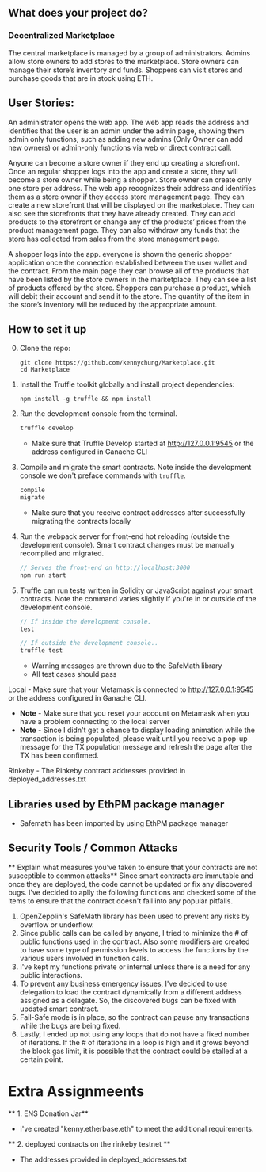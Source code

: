 ## What does your project do?
### Decentralized Marketplace

The central marketplace is managed by a group of administrators. Admins allow store owners to add stores to the marketplace. Store owners can manage their store’s inventory and funds. Shoppers can visit stores and purchase goods that are in stock using ETH. 
 
## User Stories:
An administrator opens the web app. The web app reads the address and identifies that the user is an admin under the admin page, showing them admin only functions, such as adding new admins (Only Owner can add new owners) or admin-only functions via web or direct contract call.
 
Anyone can become a store owner if they end up creating a storefront. Once an regular shopper logs into the app and create a store, they will become a store owner while being a shopper. Store owner can create only one store per address. The web app recognizes their address and identifies them as a store owner if they access store management page. They can create a new storefront that will be displayed on the marketplace. They can also see the storefronts that they have already created. They can add products to the storefront or change any of the products’ prices from the product management page. They can also withdraw any funds that the store has collected from sales from the store management page. 
 
A shopper logs into the app. everyone is shown the generic shopper application once the connection established between the user wallet and the contract. From the main page they can browse all of the products that have been listed by the store owners in the marketplace. They can see a list of products offered by the store. Shoppers can purchase a product, which will debit their account and send it to the store. The quantity of the item in the store’s inventory will be reduced by the appropriate amount.

## How to set it up
0. Clone the repo:

    ```shell
    git clone https://github.com/kennychung/Marketplace.git
    cd Marketplace
    ```
    
1. Install the Truffle toolkit globally and install project dependencies:

    ```shell
    npm install -g truffle && npm install
    ```

2. Run the development console from the terminal.
    ```javascript
    truffle develop
    ```
   - Make sure that Truffle Develop started at http://127.0.0.1:9545 or the address configured in Ganache CLI

3. Compile and migrate the smart contracts. Note inside the development console we don't preface commands with `truffle`.
    ```javascript
    compile
    migrate
    ```
    - Make sure that you receive contract addresses after successfully migrating the contracts locally

4. Run the webpack server for front-end hot reloading (outside the development console). Smart contract changes must be manually recompiled and migrated.
    ```javascript
    // Serves the front-end on http://localhost:3000
    npm run start
    ```
    
5. Truffle can run tests written in Solidity or JavaScript against your smart contracts. Note the command varies slightly if you're in or outside of the development console.
    ```javascript
    // If inside the development console.
    test

    // If outside the development console..
    truffle test
    ```
	- Warning messages are thrown due to the SafeMath library
	- All test cases should pass 

Local - Make sure that your Metamask is connected to http://127.0.0.1:9545 or the address configured in Ganache CLI. 
   - **Note** - Make sure that you reset your account on Metamask when you have a problem connecting to the local server
   - **Note** - Since I didn't get a chance to display loading animation while the transaction is being populated, please wait until you receive a pop-up message for the TX population message and refresh the page after the TX has been confirmed. 

Rinkeby - The Rinkeby contract addresses provided in deployed_addresses.txt

## Libraries used by EthPM package manager
- Safemath has been imported by using EthPM package manager

## Security Tools / Common Attacks
** Explain what measures you’ve taken to ensure that your contracts are not susceptible to common attacks**
Since smart contracts are immutable and once they are deployed, the code cannot be updated or fix any discovered bugs. I've decided to aplly the following functions and checked some of the items to ensure that the contract doesn't fall into any popular pitfalls.
1. OpenZepplin's SafeMath library has been used to prevent any risks by overflow or underflow.
2. Since public calls can be called by anyone, I tried to minimize the # of public functions used in the contract. Also some modifiers are created to have some type of permission levels to access the functions by the various users involved in function calls.
3. I've kept my functions private or internal unless there is a need for any public interactions.
4. To prevent any business emergency issues, I've decided to use delegation to load the contract dynamically from a different address assigned as a delagate. So, the discovered bugs can be fixed with updated smart contract.
5. Fail-Safe mode is in place, so the contract can pause any transactions while the bugs are being fixed.
6. Lastly, I ended up not using any loops that do not have a fixed number of iterations. If the # of iterations in a loop is high and it grows beyond the block gas limit, it is possible that the contract could be stalled at a certain point.

# Extra Assignmeents
** 1. ENS Donation Jar**
- I've created "kenny.etherbase.eth" to meet the additional requirements.

** 2. deployed contracts on the rinkeby testnet **
- The addresses provided in deployed_addresses.txt